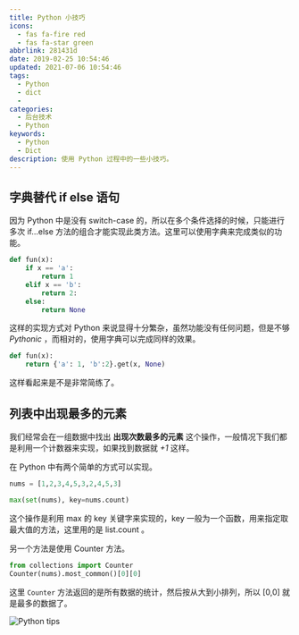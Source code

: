 ```yaml
---
title: Python 小技巧
icons:
  - fas fa-fire red
  - fas fa-star green
abbrlink: 281431d
date: 2019-02-25 10:54:46
updated: 2021-07-06 10:54:46
tags:
  - Python
  - dict
  - 
categories:
  - 后台技术
  - Python
keywords:
  - Python 
  - Dict
description: 使用 Python 过程中的一些小技巧。
---
```


## 字典替代 if else 语句

因为 Python 中是没有 switch-case 的，所以在多个条件选择的时候，只能进行多次 if...else 方法的组合才能实现此类方法。这里可以使用字典来完成类似的功能。

``` python if...else...
def fun(x):
    if x == 'a':
        return 1
    elif x == 'b':
        return 2:
    else:
        return None
```

这样的实现方式对 Python 来说显得十分繁杂，虽然功能没有任何问题，但是不够 *Pythonic* ，而相对的，使用字典可以完成同样的效果。

```python dict
def fun(x):
    return {'a': 1, 'b':2}.get(x, None)
```

这样看起来是不是非常简练了。

## 列表中出现最多的元素

我们经常会在一组数据中找出 **出现次数最多的元素** 这个操作，一般情况下我们都是利用一个计数器来实现，如果找到数据就 *+1* 这样。

在 Python 中有两个简单的方式可以实现。

```python max()
nums = [1,2,3,4,5,3,2,4,5,3]

max(set(nums), key=nums.count)
```

这个操作是利用 max 的 key 关键字来实现的，key 一般为一个函数，用来指定取最大值的方法，这里用的是 list.count 。

另一个方法是使用 Counter 方法。

```python Counter
from collections import Counter
Counter(nums).most_common()[0][0]
```

这里 `Counter` 方法返回的是所有数据的统计，然后按从大到小排列，所以 [0,0] 就是最多的数据了。

![Python tips](https://cdn.jsdelivr.net/gh/zucchiniy/common@master/images/python-tips-00.jpg)
